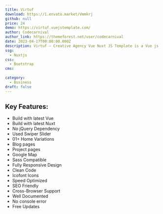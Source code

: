 ```yaml
---
title: Virtuf
download: https://1.envato.market/Vmmkrj
github: null
price: 24
demo: https://virtuf.vuejstemplate.com/
author: Codecarnival
author_link: https://themeforest.net/user/codecarnival
date: 2023-04-17T00:00:00.000Z
description: Virtuf – Creative Agency Vue Nuxt JS Template is a Vue js website Template for building a creative agency website using the Vue framework of JavaScript. 
ssg:
  - Nuxtjs
css:
  - Bootstrap
cms:
  
category:
  - Business
draft: false
---
```

## Key Features:

- Build with latest Vue
- Build with latest Nuxt
- No jQuery Dependency
- Used Swiper Slider
- 01+ Home Variations
- Blog pages
- Project pages
- Google Map
- Sass Compatible
- Fully Responsive Design
- Clean Code
- Icofont Icons
- Speed Optimized
- SEO Friendly
- Cross-Browser Support
- Well Documented
- No console error
- Free Updates
